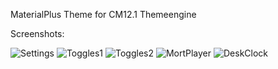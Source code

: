 MaterialPlus Theme for CM12.1 Themeengine


Screenshots:

![Settings](http://markusmenzel.de/theme/materialplus/settings.jpg)
![Toggles1](http://markusmenzel.de/theme/materialplus/toggle1.jpg)
![Toggles2](http://markusmenzel.de/theme/materialplus/toggle2.jpg)
![MortPlayer](http://markusmenzel.de/theme/materialplus/mort5.jpg)
![DeskClock](http://markusmenzel.de/theme/materialplus/clock1.jpg)